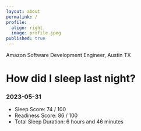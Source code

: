 ```yaml
---
layout: about
permalink: /
profile:
  align: right
  image: profile.jpeg
published: true
---
```


Amazon Software Development Engineer, Austin TX

# How did I sleep last night? 
### 2023-05-31
- Sleep Score: 74 / 100
- Readiness Score: 86 / 100 
- Total Sleep Duration: 6 hours and 46 minutes
